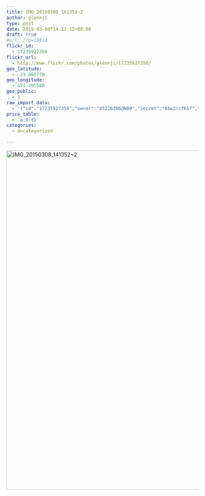 ```yaml
---
title: IMG_20150308_141352~2
author: glennji
type: post
date: 2015-03-08T14:13:52+00:00
draft: true
#url: /?p=13814
flickr_id:
  - 17235927350
flickr_url:
  - http://www.flickr.com/photos/glennji/17235927350/
geo_latitude:
  - -33.868770
geo_longitude:
  - 151.205580
geo_public:
  - 1
raw_import_data:
  - '{"id":"17235927350","owner":"85226206@N00","secret":"6be2ccf65f","server":"7731","farm":8,"title":"IMG_20150308_141352~2","ispublic":0,"isfriend":0,"isfamily":0,"description":{"_content":""},"dateupload":"1431087102","lastupdate":"1431087111","datetaken":"2015-03-08 14:13:52","datetakengranularity":"0","datetakenunknown":"0","ownername":"glennji","tags":"","machine_tags":"","originalsecret":"e955dc84fc","originalformat":"jpg","latitude":"-33.868770","longitude":"151.205580","accuracy":"16","context":0,"place_id":"xln72MdWULghgrhJ","woeid":"7225613","geo_is_family":0,"geo_is_friend":0,"geo_is_contact":0,"geo_is_public":0,"media":"photo","media_status":"ready","url_o":"https://farm8.staticflickr.com/7731/17235927350_e955dc84fc_o.jpg","height_o":"4208","width_o":"3120"}'
price_table:
  - 'a:0:{}'
categories:
  - Uncategorized

---
```

<p class="flickr-image">
  <a href="http://www.flickr.com/photos/glennji/17235927350/" class="flickr-link"><img src="/wp-content/uploads/2015/03/17235927350_e955dc84fc_o-759x1024.jpg" width="660" height="890" alt="IMG_20150308_141352~2" class="keyring-img" /></a>
</p>
